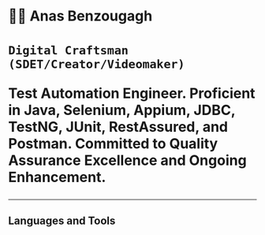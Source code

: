 <h1>⛹🏼 Anas Benzougagh<h1>


**`Digital Craftsman (SDET/Creator/Videomaker)`**

Test Automation Engineer. Proficient in Java, Selenium, Appium, JDBC, TestNG, JUnit, RestAssured, and Postman. Committed to Quality Assurance Excellence and Ongoing Enhancement.

---

<h2>Languages and Tools<h2>  
